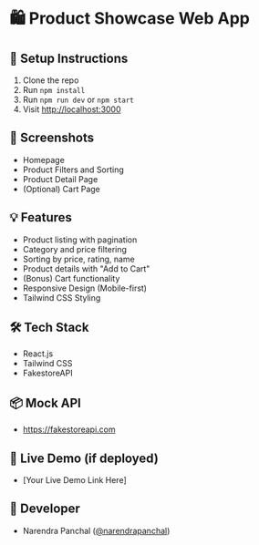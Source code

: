 # 🛍️ Product Showcase Web App

## 🚀 Setup Instructions
1. Clone the repo
2. Run `npm install`
3. Run `npm run dev` or `npm start`
4. Visit [http://localhost:3000](http://localhost:3000)

## 📸 Screenshots
- Homepage
- Product Filters and Sorting
- Product Detail Page
- (Optional) Cart Page

## 💡 Features
- Product listing with pagination
- Category and price filtering
- Sorting by price, rating, name
- Product details with "Add to Cart"
- (Bonus) Cart functionality
- Responsive Design (Mobile-first)
- Tailwind CSS Styling

## 🛠️ Tech Stack
- React.js
- Tailwind CSS
- FakestoreAPI

## 📦 Mock API
- https://fakestoreapi.com

## 🔗 Live Demo (if deployed)
- [Your Live Demo Link Here]

## 🧠 Developer
- Narendra Panchal ([@narendrapanchal](https://github.com/narendrapanchal))
